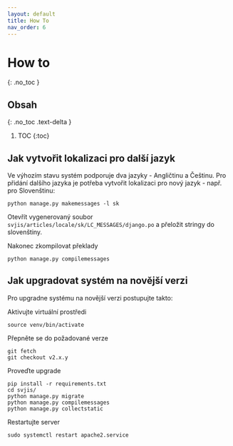 ```yaml
---
layout: default
title: How To
nav_order: 6
---
```


# How to
{: .no_toc }

## Obsah
{: .no_toc .text-delta }

1. TOC
{:toc}


## Jak vytvořit lokalizaci pro další jazyk

Ve výhozím stavu systém podporuje dva jazyky - Angličtinu a Češtinu. Pro přidání dalšího jazyka je potřeba vytvořit lokalizaci pro nový jazyk - např. pro Slovenštinu:

```
python manage.py makemessages -l sk
```

Otevřít vygenerovaný soubor `svjis/articles/locale/sk/LC_MESSAGES/django.po` a přeložit stringy do slovenštiny.

Nakonec zkompilovat překlady

```
python manage.py compilemessages
```

## Jak upgradovat systém na novější verzi

Pro upgradne systému na novější verzi postupujte takto:

Aktivujte virtuální prostředi
```
source venv/bin/activate
```

Přepněte se do požadované verze
```
git fetch
git checkout v2.x.y
```

Proveďte upgrade
```
pip install -r requirements.txt
cd svjis/
python manage.py migrate
python manage.py compilemessages
python manage.py collectstatic
```

Restartujte server
```
sudo systemctl restart apache2.service
```
